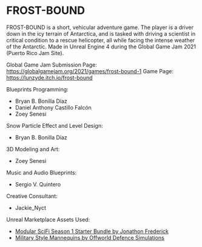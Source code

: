 # FROST-BOUND
  
FROST-BOUND is a short, vehicular adventure game. The player is a driver down in the icy terrain of Antarctica, and is tasked with driving a scientist in critical condition to a rescue helicopter, all while facing the intense weather of the Antarctic. Made in Unreal Engine 4 during the Global Game Jam 2021 (Puerto Rico Jam Site).

Global Game Jam Submission Page: https://globalgamejam.org/2021/games/frost-bound-1
Game Page: https://lunzyde.itch.io/frost-bound
  
Blueprints Programming: 

- Bryan B. Bonilla Díaz
- Daniel Anthony Castillo Falcón
- Zoey Senesi

Snow Particle Effect and Level Design:
- Bryan B. Bonilla Díaz

3D Modeling and Art: 
- Zoey Senesi

Music and Audio Blueprints:
- Sergio V. Quintero

Creative Consultant:
- Jackie_Nyct

Unreal Marketplace Assets Used:
- [Modular SciFi Season 1 Starter Bundle by Jonathon Frederick](https://www.unrealengine.com/marketplace/en-US/product/modular-scifi-season-1-starter-bundle)
- [Military Style Mannequins by Offworld Defence Simulations](https://www.unrealengine.com/marketplace/en-US/product/c456f4551dc9416cb9370707450f980e)
